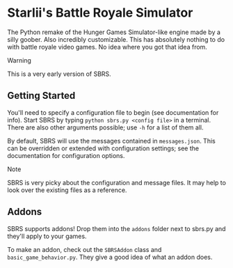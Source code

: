 # Starlii's Battle Royale Simulator

The Python remake of the Hunger Games Simulator-like engine made by a silly goober. Also incredibly customizable.
This has absolutely nothing to do with battle royale video games. No idea where you got that idea from.

> [!WARNING]
> This is a very early version of SBRS.

## Getting Started

You'll need to specify a configuration file to begin (see documentation for info). Start SBRS by typing `python sbrs.py <config file>` in a terminal. There are also other arguments possible; use `-h` for a list of them all.

By default, SBRS will use the messages contained in `messages.json`. This can be overridden or extended with configuration settings; see the documentation for configuration options.

> [!NOTE]
> SBRS is very picky about the configuration and message files. It may help to look over the existing files as a reference.

## Addons

SBRS supports addons! Drop them into the `addons` folder next to sbrs.py and they'll apply to your games.

To make an addon, check out the `SBRSAddon` class and `basic_game_behavior.py`. They give a good idea of what an addon does.
